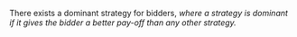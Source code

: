 There exists a dominant strategy for bidders, *where a strategy is dominant if it gives the bidder a better pay-off than any other strategy.* 
